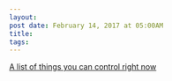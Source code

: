 ```yaml
---
layout:
post date: February 14, 2017 at 05:00AM
title:
tags:
---
```

[A list of things you can control right now](http://kottke.org/17/02/a-list-of-things-you-can-control-right-now) 
 
